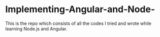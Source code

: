 # Implementing-Angular-and-Node-
This is the repo which consists of all the codes I tried and wrote while learning Node.js and Angular.
